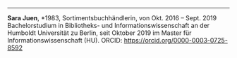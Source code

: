 ---
**Sara Juen**, *1983, Sortimentsbuchhändlerin, von Okt. 2016 – Sept. 2019 Bachelorstudium in Bibliotheks- und Informationswissenschaft an der Humboldt Universität zu Berlin, seit Oktober 2019 im Master für Informationswissenschaft (HU). ORCID: <https://orcid.org/0000-0003-0725-8592>